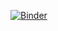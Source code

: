 
[![Binder](https://mybinder.org/badge_logo.svg)](https://mybinder.org/v2/gh/MahaSroor/notebook/HEAD?labpath=https%3A%2F%2Fgithub.com%2FMahaSroor%2Fnotebook%2Fblob%2Fmain%2FJupyterLab.html)

